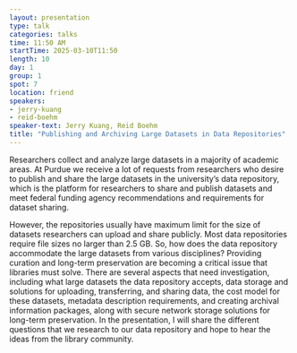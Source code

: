 ```yaml
---
layout: presentation
type: talk
categories: talks
time: 11:50 AM
startTime: 2025-03-10T11:50 
length: 10
day: 1
group: 1
spot: 7
location: friend
speakers:
- jerry-kuang
- reid-boehm
speaker-text: Jerry Kuang, Reid Boehm
title: "Publishing and Archiving Large Datasets in Data Repositories"
---
```

Researchers collect and analyze large datasets in a majority of academic areas. At Purdue we receive a lot of requests from researchers who desire to publish and share the large datasets in the university’s data repository, which is the platform for researchers to share and publish datasets and meet federal funding agency recommendations and requirements for dataset sharing.  

However, the repositories usually have maximum limit for the size of datasets researchers can upload and share publicly. Most data repositories require file sizes no larger than 2.5 GB. So, how does the data repository accommodate the large datasets from various disciplines? Providing curation and long-term preservation are becoming a critical issue that libraries must solve. There are several aspects that need investigation, including what large datasets the data repository accepts, data storage and solutions for uploading, transferring, and sharing data, the cost model for these datasets, metadata description requirements, and creating archival information packages, along with secure network storage solutions for long-term preservation. In the presentation, I will share the different questions that we research to our data repository and hope to hear the ideas from the library community. 
